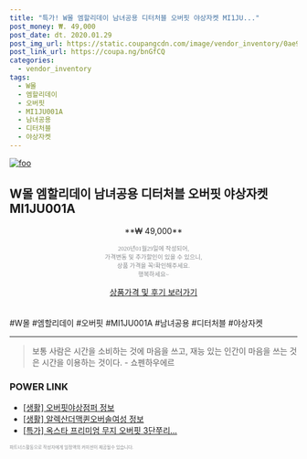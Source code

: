 ```yaml
--- 
title: "특가! W몰 엠할리데이 남녀공용 디터처블 오버핏 야상자켓 MI1JU..." 
post_money: ₩. 49,000 
post_date: dt. 2020.01.29 
post_img_url: https://static.coupangcdn.com/image/vendor_inventory/0ae9/23cac3ba14d6d0323b29b1cce6af98ba22e8425aa8099b9ea7615eb2a1e5.jpg 
post_link_url: https://coupa.ng/bnGfCQ 
categories: 
  - vendor_inventory 
tags: 
  - W몰 
  - 엠할리데이 
  - 오버핏 
  - MI1JU001A 
  - 남녀공용 
  - 디터처블 
  - 야상자켓 
--- 
```

[![foo](https://static.coupangcdn.com/image/vendor_inventory/0ae9/23cac3ba14d6d0323b29b1cce6af98ba22e8425aa8099b9ea7615eb2a1e5.jpg)](https://coupa.ng/bnGfCQ) 

## W몰 엠할리데이 남녀공용 디터처블 오버핏 야상자켓 MI1JU001A 
<p style="text-align: center;">**₩ 49,000**</p> 
<p style="text-align: center;"><span style="color: #898c8f; font-family: Georgia,Times,serif; font-size: 0.75em;">2020년01월29일에 작성되어, <br>가격변동 및 추가할인이 있을 수 있으니,<br> 상품 가격을 꼭!확인해주세요.<br>행복하세요~</span> 
</p>	 
<div markdown="0" style="text-align: center;"><a href="https://coupa.ng/bnGfCQ" class="btn btn--success">상품가격 및 후기 보러가기</a></div> 
<br><br> 
  #W몰 #엠할리데이 #오버핏 #MI1JU001A #남녀공용 #디터처블 #야상자켓 
<hr> 

> 보통 사람은 시간을 소비하는 것에 마음을 쓰고, 재능 있는 인간이 마음을 쓰는 것은 시간을 이용하는 것이다. - 쇼펜하우에르 


### POWER LINK

* <a href="https://blog.naver.com/sakai111/221761072011" target="_blank"> [생활] 오버핏야상점퍼 정보 </a>
* <a href="https://blog.naver.com/santokki14/221769461969" target="_blank"> [생활] 알렉산더맥퀸오버솔여성 정보 </a>
* <a href="https://blog.naver.com/sakai111/221790391727" target="_blank">[특가] 옥스타 프리미엄 무지 오버핏 3단쭈리...</a>

<span style="color: #898c8f; font-family: Georgia,Times,serif; font-size: 0.55em;">파트너스활동으로 작성자에게 일정액의 커미션이 제공될수 있습니다.</span> 
